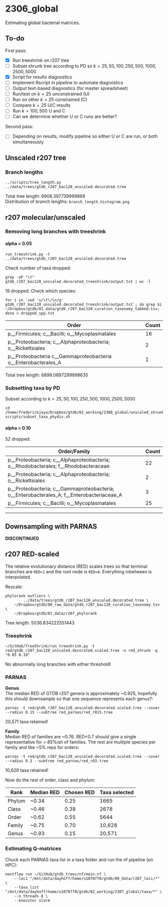 # 2306_global

Estimating global bacterial matrices.  

## To-do  

First pass:  
- [x] Run treeshrink on r207 tree  
- [ ] Subset shrunk tree according to PD so $k = {25, 50, 100, 250, 500, 1000, 2500, 5000}$  
- [x] Script for results diagnostics  
- [ ] Implement Rscript in pipeline to automate diagnostics  
- [ ] Output text-based diagnostics (for master spreadsheet)  
- [ ] Run/test on $k=25$ unconstrained (U)  
- [ ] Run on other $k=25$ constrained (C)  
- [ ] Compare $k=25$ U/C results  
- [ ] Run $k={100,500}$ U and C  
- [ ] Can we determine whether U or C runs are better?  

Second pass:  
- [ ] Depending on results, modify pipeline so either U or C are run, or both simultaneously  

## Unscaled r207 tree  

### Branch lengths  
```
../scripts/tree_length.py ../data/trees/gtdb_r207_bac120_unscaled.decorated.tree
```  
Total tree length: 6908.397739999869  
Distribution of branch lengths: `branch_length_histogram.png`  

## r207 molecular/unscaled

### Removing long branches with treeshrink

#### alpha = 0.05
```
run_treeshrink.py -t ../data/trees/gtdb_r207_bac120_unscaled.decorated.tree
```  

Check number of taxa dropped:
```
grep -oP "\t" gtdb_r207_bac120_unscaled.decorated_treeshrink/output.txt | wc -l
```  

19 dropped. Check which species:
```
for i in `sed 's/\t\/\n/g' gtdb_r207_bac120_unscaled.decorated_treeshrink/output.txt`; do grep $i ~/Dropbox/gtdb/01_data/gtdb_r207_bac120_curation_taxonomy_tabbed.tsv; done > dropped_spp.txt
```  

| Order                                                            | Count |
| ---------------------------------------------------------------- | ----- |
| p__Firmicutes; c__Bacilli; o__Mycoplasmatales                    | 16    |
| p__Proteobacteria; c__Alphaproteobacteria; o__Rickettsiales      | 2     |
| p__Proteobacteria  c__Gammaproteobacteria  o__Enterobacterales_A | 1     |  

Total tree length: 6899.0687299998635

### Subsetting taxa by PD  

Subset according to $k={25,50,100,250,500,1000,2500,5000}$  
```
cd /home/frederickjaya/Dropbox/gtdb/02_working/2308_global/unscaled_shrunk0.05
scripts/subset_taxa_phydiv.sh
```  

#### alpha = 0.10

52 dropped:

| Order/Family                                                                              | Count |
| ----------------------------------------------------------------------------------------- | ----- |
| p__Proteobacteria; c__Alphaproteobacteria; o__Rhodobacterales; f__Rhodobacteraceae        | 22    |
| p__Proteobacteria; c__Alphaproteobacteria; o__Rickettsiales                               | 2     |
| p__Proteobacteria; c__Gammaproteobacteria; o__Enterobacterales_A; f__Enterobacteriaceae_A | 3     |
| p__Firmicutes; c__Bacilli; o__Mycoplasmatales                                             | 25    |
---  

## Downsampling with PARNAS  

**DISCONTINUED**  

## r207 RED-scaled  

The relative evolutionary distance (RED) scales trees so that terminal branches are `RED=1` and the root node is `RED=0`. Everything inbetween is interpolated. 

Rescale:
```
phylorank outliers \
        ../data/trees/gtdb_r207_bac120_unscaled.decorated.tree \
	~/Dropbox/gtdb/00_raw_data/gtdb_r207_bac120_curation_taxonomy.tsv \
	~/Dropbox/gtdb/01_data/r207_phylorank
``` 

Tree length: 5036.834222551443  

### Treeshrink  

```
~/GitHub/TreeShrink/run_treeshrink.py -t red/gtdb_r207_bac120_unscaled.decorated.scaled.tree -o red_shrunk -q "0.05 0.10"
```

No abnormally long branches with either threshold!  

### PARNAS   

**Genus**  
The median RED of GTDB r207 genera is approximately ~0.925, hopefully this should downsample so that one sequence represents each genus?:  
```
parnas -t red/gtdb_r207_bac120_unscaled.decorated.scaled.tree --cover --radius 0.15 --subtree red_parnas/red_r015.tree
```

20,571 taxa retained!

**Family**  
Median RED of families are ~0.76. RED<0.7 should give a single representative for > 85%ish of families. The rest are multiple species per family and like ~5% reps for orders:  

```
parnas -t red/gtdb_r207_bac120_unscaled.decorated.scaled.tree --cover --radius 0.3 --subtree red_parnas/red_r03.tree
```  

10,628 taxa retained!  

Now do the rest of order, class and phylum:  

| Rank   | Median RED | Chosen RED | Taxa selected |
| ------ | ---------- | ---------- | ------------- |
| Phylum | ~0.34      | 0.25       | 1665          |
| Class  | ~0.46      | 0.38       | 2678          |
| Order  | ~0.62      | 0.55       | 5644          |
| Family | ~0.75      | 0.70       | 10,628        |
| Genus  | ~0.93      | 0.15       | 20,571        |

### Estimating Q-matrices  

Chuck each PARNAS taxa list in a taxa folder and run the nf pipeline (on HPC):  
```
nextflow run ~/GitHub/gtdb_trees/nf/main.nf \
	--loci "/mnt/data/dayhoff/home/u1070770/gtdb/00_data/r207_loci/*" \
	--taxa_list "/mnt/data/dayhoff/home/u1070770/gtdb/02_working/2307_global/taxa/*" \
	--n_threads 8 \
	--executor slurm
```  

